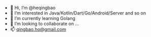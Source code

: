 - 👋 Hi, I’m @heqingbao
- 👀 I’m interested in Java/Kotlin/Dart/Go/Android/Server and so on
- 🌱 I’m currently learning Golang
- 💞️ I’m looking to collaborate on ...
- 📫 qingbao.ho@gmail.com

<!---
heqingbao/heqingbao is a ✨ special ✨ repository because its `README.md` (this file) appears on your GitHub profile.
You can click the Preview link to take a look at your changes.
--->
